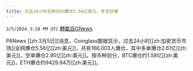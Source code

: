 ```yaml
---
title: 过去24小时全网合约爆仓5.56亿美元，多空双爆
---
```

`3/5/2024 3:10 PM UTC` [轉載自GNews](https://gnews.org/articles/2367560)

PANews [[zh:3月5日]]消息，Coinglass数据显示，过去24小时[[zh:加密货币市场]]全网爆仓5.56亿[[zh:美元]]，共有166,003人爆仓。其中多单爆仓2.61亿[[zh:美元]]，空单爆仓2.95亿[[zh:美元]]。按币种划分，BTC爆仓约1.58亿[[zh:美元]]，ETH爆仓约9429.94万[[zh:美元]]。
